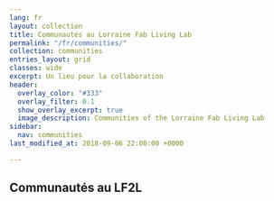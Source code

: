 ```yaml
---
lang: fr
layout: collection
title: Communautés au Lorraine Fab Living Lab
permalink: "/fr/communities/"
collection: communities
entries_layout: grid
classes: wide
excerpt: Un lieu pour la collaboration
header:
  overlay_color: "#333"
  overlay_filter: 0.1
  show_overlay_excerpt: true
  image_description: Communities of the Lorraine Fab Living Lab
sidebar:
  nav: communities
last_modified_at: 2018-09-06 22:00:00 +0000

---
```

## Communautés au LF2L